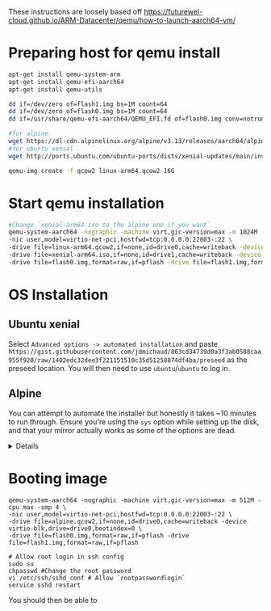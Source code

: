 These instructions are loosely based off https://futurewei-cloud.github.io/ARM-Datacenter/qemu/how-to-launch-aarch64-vm/
# Preparing host for qemu install

```sh
apt-get install qemu-system-arm
apt-get install qemu-efi-aarch64
apt-get install qemu-utils
```

```bash
dd if=/dev/zero of=flash1.img bs=1M count=64
dd if=/dev/zero of=flash0.img bs=1M count=64
dd if=/usr/share/qemu-efi-aarch64/QEMU_EFI.fd of=flash0.img conv=notrunc

#for alpine
wget https://dl-cdn.alpinelinux.org/alpine/v3.13/releases/aarch64/alpine-virt-3.13.5-aarch64.iso -O alpine-arm64.iso
#for ubuntu xenial
wget http://ports.ubuntu.com/ubuntu-ports/dists/xenial-updates/main/installer-arm64/current/images/netboot/mini.iso -O xenial-arm64.iso

qemu-img create -f qcow2 linux-arm64.qcow2 16G

```

# Start qemu installation

```bash
#Change `xenial-arm64.iso to the alpine one if you want`
qemu-system-aarch64 -nographic -machine virt,gic-version=max -m 1024M -cpu max -smp 4 \
-nic user,model=virtio-net-pci,hostfwd=tcp:0.0.0.0:22003-:22 \
-drive file=linux-arm64.qcow2,if=none,id=drive0,cache=writeback -device virtio-blk,drive=drive0,bootindex=0 \
-drive file=xenial-arm64.iso,if=none,id=drive1,cache=writeback -device virtio-blk,drive=drive1,bootindex=1 \
-drive file=flash0.img,format=raw,if=pflash -drive file=flash1.img,format=raw,if=pflash 
```

# OS Installation

## Ubuntu xenial
Select `Advanced options -> automated installation` and paste `https://gist.githubusercontent.com/jdmichaud/863cd34739d0a3f3ab0588caa955f920/raw/1402edc32dee3f221151510c35d51258874df4ba/preseed` as the preseed location. You will then need to use `ubuntu`/`ubuntu` to log in.


## Alpine
You can attempt to automate the installer but honestly it takes ~10 minutes to run through. Ensure you're using the `sys` option while setting up the disk, and that your mirror actually works as some of the options are dead.
<details>
    
```bash
# log in with `root`

# Create answer file for installer (or make your own with setup-alpine -c answerfile)
cat > answerfile << EOF
# Use US layout with US variant
KEYMAPOPTS="us us"
# Set hostname to alpine-test
HOSTNAMEOPTS="-n alpine-test"
# Contents of /etc/network/interfaces
INTERFACESOPTS="auto lo
iface lo inet loopback

auto eth0
iface eth0 inet dhcp
    hostname alpine-test
"
# Search domain of example.com, Google public nameserver
DNSOPTS="-d 8.8.8.8"
# Set timezone to UTC
TIMEZONEOPTS="-z UTC"
# set http/ftp proxy
PROXYOPTS="none"
# Add a random mirror
APKREPOSOPTS="-f"
# Install Openssh
SSHDOPTS="-c openssh"
# Use openntpd
NTPOPTS="-c openntpd"
# Use /dev/sda as a data disk
DISKOPTS="-m sys /dev/vda"
# Setup in /media/sdb1
#LBUOPTS="/media/sdb1"
#APKCACHEOPTS="/media/sdb1/cache"
EOF

# run setup with answerfile
setup-alpine -f answerfile
# !! You will still be asked for a new password for root. Choose `alpine`.
# You will need to manually confirm formatting of the disk
```

</details>

# Booting image
```
qemu-system-aarch64 -nographic -machine virt,gic-version=max -m 512M -cpu max -smp 4 \
-nic user,model=virtio-net-pci,hostfwd=tcp:0.0.0.0:22003-:22 \
-drive file=alpine.qcow2,if=none,id=drive0,cache=writeback -device virtio-blk,drive=drive0,bootindex=0 \
-drive file=flash0.img,format=raw,if=pflash -drive file=flash1.img,format=raw,if=pflash

# Allow root login in ssh config
sudo su
chpasswd #Change the root password
vi /etc/ssh/sshd_conf # Allow `rootpasswordlogin`
service sshd restart

```

You should then be able to 
